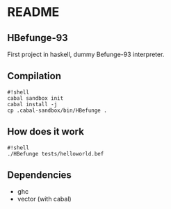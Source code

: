 # README #

## HBefunge-93 ##
First project in haskell, dummy Befunge-93 interpreter.

## Compilation ##

```
#!shell
cabal sandbox init
cabal install -j
cp .cabal-sandbox/bin/HBefunge .
```

## How does it work ##
```
#!shell
./HBefunge tests/helloworld.bef
```

## Dependencies ##
* ghc
* vector (with cabal)